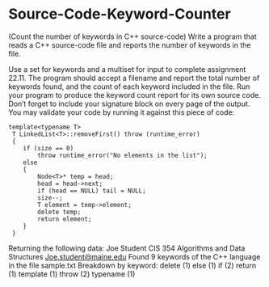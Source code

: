 Source-Code-Keyword-Counter
===========================

(Count the number of keywords in C++ source-code)
Write a program that reads a C++ source-code file and reports the number of keywords in the file.


Use a set for keywords and a multiset for input to complete assignment 22.11.  The program should accept
a filename and report the total number of keywords found, and the count of each keyword included in the file.
Run your program to produce the keyword count report for its own source code.  Don’t forget to include your 
signature block on every page of the output. You may validate your code by running it against this piece of code:

    template<typename T>
     T LinkedList<T>::removeFirst() throw (runtime_error)
     {
     	if (size == 0)
     		throw runtime_error("No elements in the list");
     	else
     	{
     		Node<T>* temp = head;
     		head = head->next;
     		if (head == NULL) tail = NULL;
     		size--;
     		T element = temp->element;
     		delete temp;
     		return element;
     	}
     }

Returning the following data:
Joe Student
CIS 354 Algorithms and Data Structures
Joe.student@maine.edu
Found 9 keywords of the C++ language in the file sample.txt
Breakdown by keyword:
delete (1)
else (1)
if (2)
return (1)
template (1)
throw (2)
typename (1)
